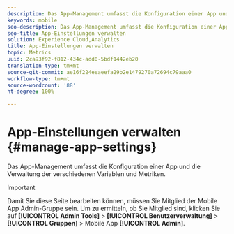 ```yaml
---
description: Das App-Management umfasst die Konfiguration einer App und die Verwaltung der verschiedenen Variablen und Metriken.
keywords: mobile
seo-description: Das App-Management umfasst die Konfiguration einer App und die Verwaltung der verschiedenen Variablen und Metriken.
seo-title: App-Einstellungen verwalten
solution: Experience Cloud,Analytics
title: App-Einstellungen verwalten
topic: Metrics
uuid: 2ca93f92-f812-434c-add0-5bdf1442eb20
translation-type: tm+mt
source-git-commit: ae16f224eeaeefa29b2e1479270a72694c79aaa0
workflow-type: tm+mt
source-wordcount: '88'
ht-degree: 100%

---
```



# App-Einstellungen verwalten {#manage-app-settings}

Das App-Management umfasst die Konfiguration einer App und die Verwaltung der verschiedenen Variablen und Metriken.

>[!IMPORTANT]
>
>Damit Sie diese Seite bearbeiten können, müssen Sie Mitglied der Mobile App Admin-Gruppe sein. Um zu ermitteln, ob Sie Mitglied sind, klicken Sie auf **[!UICONTROL Admin Tools]** > **[!UICONTROL Benutzerverwaltung]** > **[!UICONTROL Gruppen]** > Mobile App **[!UICONTROL Admin]**.

